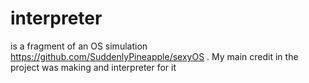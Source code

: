 # interpreter
is a fragment of an OS simulation https://github.com/SuddenlyPineapple/sexyOS . My main credit in the project was making and interpreter for it
